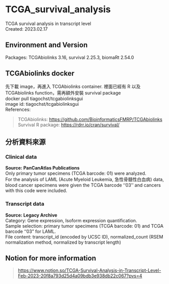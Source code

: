 # TCGA_survival_analysis
TCGA survival analysis in transcript level  
Created: 2023.02.17  

## Environment and Version
Packages: TCGAbiolinks 3.16, survival 2.25.3, biomaRt 2.54.0  

## TCGAbiolinks docker
先下載 image，再進入 TCGAbiolinks container. 裡面已經有 R 以及 TCGAbiolinks function，需再額外安裝 survival package  
docker pull tiagochst/tcgabiolinksgui  
image id: tiagochst/tcgabiolinksgui  
References:  
> TCGAbiolinks: https://github.com/BioinformaticsFMRP/TCGAbiolinks  
> Survival R package: https://rdrr.io/cran/survival/

## 分析資料來源
### Clinical data  
**Source: PanCanAtlas Publications**  
Only primary tumor specimens (TCGA barcode: 01) were analyzed.  
For the analysis of LAML (Acute Myeloid Leukemia, 急性骨髓性白血病) data, blood cancer specimens were given the TCGA barcode ‘‘03’’ and cancers with this code were included.  
### Transcript data  
**Source: Legacy Archive**  
Category: Gene expression, Isoform expression quantification.  
Sample selection: primary tumor specimens (TCGA barcode: 01) and TCGA barcode ‘‘03” for LAML.  
File content: transcript_id (encoded by UCSC ID), normalized_count (RSEM normalization method, normalized by transcript length)  

## Notion for more information  
> https://www.notion.so/TCGA-Survival-Analysis-in-Transcript-Level-Feb-2023-20f8a793d25d4a09bdb3e938db22c067?pvs=4  
